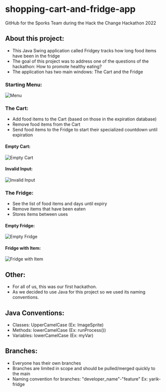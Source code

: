 # shopping-cart-and-fridge-app
 GitHub for the Sporks Team during the Hack the Change Hackathon 2022

## About this project:
- This Java Swing application called Fridgey tracks how long food items have been in the fridge
- The goal of this project was to address one of the questions of the hackathon: How to promote healthy eating?
- The application has two main windows: The Cart and the Fridge

### Starting Menu:

![Menu](./promotion/menu.png)

### The Cart:
- Add food items to the Cart (based on those in the expiration database)
- Remove food items from the Cart
- Send food items to the Fridge to start their specialized countdown until expiration

#### Empty Cart:

![Empty Cart](./promotion/empty-cart.png)

#### Invalid Input:

![Invalid Input](./promotion/invalid-input.png)

### The Fridge:
- See the list of food items and days until expiry
- Remove items that have been eaten
- Stores items between uses

#### Empty Fridge:

![Empty Fridge](./promotion/empty-fridge.png)

#### Fridge with Item:

![Fridge with Item](./promotion/fridge-with-item.png)

## Other:
- For all of us, this was our first hackathon. 
- As we decided to use Java for this project so we used its naming conventions.

## Java Conventions:
- Classes: UpperCamelCase (Ex: ImageSprite)
- Methods: lowerCamelCase (Ex: runProcess())
- Variables: lowerCamelCase (Ex: myVar)

## Branches:
- Everyone has their own branches
- Branches are limited in scope and should be pulled/merged quickly to the main
- Naming convention for branches: "developer_name"-"feature" Ex: yarik-fridge
